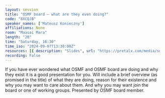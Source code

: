 ```yaml
---
layout: session
title: "OSMF board – what are they even doing?"
code: "8XCQJB"
speaker_names: ['Mateusz Konieczny']
affiliations: None
room: "Maasai Mara"
length: "20"
time: "Saturday, 16:30"
time_iso: "2024-09-07T13:30:00Z"
resources: [{ description: "Slides", url: "https://pretalx.com/media/sotm2024/submissions/8XCQJB/resources/OSMF_board__what_are_they_even_doing_final_YeOzffK.pdf" }]
recording: False
---
```


If you have ever wondered what OSMF and OSMF board are doing and why they exist it is a good presentation for you.
Will include a brief overview (as promised in the title) of what they are doing, reason for their existence and why you may want to care about them. And why you may want join the board or one of working groups.
Presented by OSMF board member.

